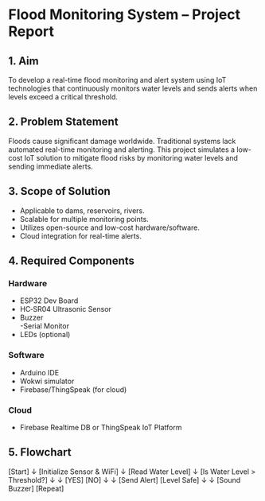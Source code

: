 # Flood Monitoring System – Project Report

## 1. Aim
To develop a real-time flood monitoring and alert system using IoT technologies that continuously monitors water levels and sends alerts when levels exceed a critical threshold.

## 2. Problem Statement
Floods cause significant damage worldwide. Traditional systems lack automated real-time monitoring and alerting. This project simulates a low-cost IoT solution to mitigate flood risks by monitoring water levels and sending immediate alerts.

## 3. Scope of Solution
- Applicable to dams, reservoirs, rivers.
- Scalable for multiple monitoring points.
- Utilizes open-source and low-cost hardware/software.
- Cloud integration for real-time alerts.

## 4. Required Components
### Hardware
- ESP32 Dev Board  
- HC‑SR04 Ultrasonic Sensor  
- Buzzer  
-Serial Monitor
- LEDs (optional)

### Software
- Arduino IDE  
- Wokwi simulator  
- Firebase/ThingSpeak (for cloud)

### Cloud
- Firebase Realtime DB or ThingSpeak IoT Platform

## 5. Flowchart
        
[Start]
   ↓
[Initialize Sensor & WiFi]
   ↓
[Read Water Level]
   ↓
[Is Water Level > Threshold?]
   ↓                        ↓
 [YES]                            [NO]
 ↓                                     ↓
[Send Alert]                 [Level Safe]
 ↓                                         ↓
[Sound Buzzer]              [Repeat]